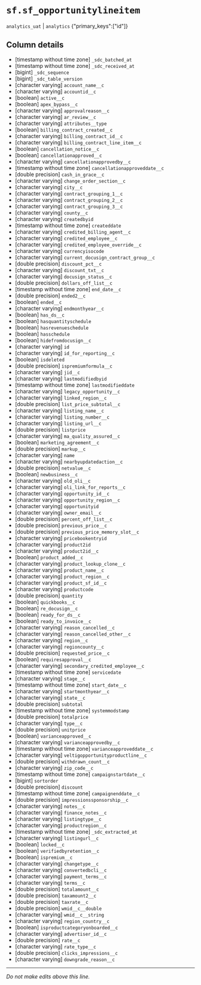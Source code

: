 # `sf.sf_opportunitylineitem`
`analytics_uat` | `analytics`
{"primary_keys":["id"]}

## Column details
* [timestamp without time zone] `_sdc_batched_at`
* [timestamp without time zone] `_sdc_received_at`
* [bigint]    `_sdc_sequence`
* [bigint]    `_sdc_table_version`
* [character varying] `account_name__c`
* [character varying] `accountid__c`
* [boolean]   `active__c`
* [boolean]   `apex_bypass__c`
* [character varying] `approvalreason__c`
* [character varying] `ar_review__c`
* [character varying] `attributes__type`
* [boolean]   `billing_contract_created__c`
* [character varying] `billing_contract_id__c`
* [character varying] `billing_contract_line_item__c`
* [boolean]   `cancellation_notice__c`
* [boolean]   `cancellationapproved__c`
* [character varying] `cancellationapprovedby__c`
* [timestamp without time zone] `cancellationapproveddate__c`
* [double precision] `cash_in_grace__c`
* [character varying] `change_order_section__c`
* [character varying] `city__c`
* [character varying] `contract_grouping_1__c`
* [character varying] `contract_grouping_2__c`
* [character varying] `contract_grouping_3__c`
* [character varying] `county__c`
* [character varying] `createdbyid`
* [timestamp without time zone] `createddate`
* [character varying] `credited_billing_agent__c`
* [character varying] `credited_employee__c`
* [character varying] `credited_employee_override__c`
* [character varying] `currencyisocode`
* [character varying] `current_docusign_contract_group__c`
* [double precision] `discount_pct__c`
* [character varying] `discount_txt__c`
* [character varying] `docusign_status__c`
* [double precision] `dollars_off_list__c`
* [timestamp without time zone] `end_date__c`
* [double precision] `ended2__c`
* [boolean]   `ended__c`
* [character varying] `endmonthyear__c`
* [boolean]   `has_ds__c`
* [boolean]   `hasquantityschedule`
* [boolean]   `hasrevenueschedule`
* [boolean]   `hasschedule`
* [boolean]   `hidefromdocusign__c`
* [character varying] `id`
* [character varying] `id_for_reporting__c`
* [boolean]   `isdeleted`
* [double precision] `ispremiumformula__c`
* [character varying] `jid__c`
* [character varying] `lastmodifiedbyid`
* [timestamp without time zone] `lastmodifieddate`
* [character varying] `legacy_opportunity__c`
* [character varying] `linked_region__c`
* [double precision] `list_price_subtotal__c`
* [character varying] `listing_name__c`
* [character varying] `listing_number__c`
* [character varying] `listing_url__c`
* [double precision] `listprice`
* [character varying] `ma_quality_assured__c`
* [boolean]   `marketing_agreement__c`
* [double precision] `markup__c`
* [character varying] `name`
* [character varying] `nearbyupdatedaction__c`
* [double precision] `netvalue__c`
* [boolean]   `newbusiness__c`
* [character varying] `old_oli__c`
* [character varying] `oli_link_for_reports__c`
* [character varying] `opportunity_id__c`
* [character varying] `opportunity_region__c`
* [character varying] `opportunityid`
* [character varying] `owner_email__c`
* [double precision] `percent_off_list__c`
* [double precision] `previous_price__c`
* [double precision] `previous_price_memory_slot__c`
* [character varying] `pricebookentryid`
* [character varying] `product2id`
* [character varying] `product2id__c`
* [boolean]   `product_added__c`
* [character varying] `product_lookup_clone__c`
* [character varying] `product_name__c`
* [character varying] `product_region__c`
* [character varying] `product_sf_id__c`
* [character varying] `productcode`
* [double precision] `quantity`
* [boolean]   `quickbooks__c`
* [boolean]   `re_docusign__c`
* [boolean]   `ready_for_ds__c`
* [boolean]   `ready_to_invoice__c`
* [character varying] `reason_cancelled__c`
* [character varying] `reason_cancelled_other__c`
* [character varying] `region__c`
* [character varying] `regioncounty__c`
* [double precision] `requested_price__c`
* [boolean]   `requiresapproval__c`
* [character varying] `secondary_credited_employee__c`
* [timestamp without time zone] `servicedate`
* [character varying] `stage__c`
* [timestamp without time zone] `start_date__c`
* [character varying] `startmonthyear__c`
* [character varying] `state__c`
* [double precision] `subtotal`
* [timestamp without time zone] `systemmodstamp`
* [double precision] `totalprice`
* [character varying] `type__c`
* [double precision] `unitprice`
* [boolean]   `varianceapproved__c`
* [character varying] `varianceapprovedby__c`
* [timestamp without time zone] `varianceapproveddate__c`
* [character varying] `veltigopportunityproductline__c`
* [double precision] `withdrawn_count__c`
* [character varying] `zip_code__c`
* [timestamp without time zone] `campaignstartdate__c`
* [bigint]    `sortorder`
* [double precision] `discount`
* [timestamp without time zone] `campaignenddate__c`
* [double precision] `impressionssponsorship__c`
* [character varying] `notes__c`
* [character varying] `finance_notes__c`
* [character varying] `listingtype__c`
* [character varying] `productregion__c`
* [timestamp without time zone] `_sdc_extracted_at`
* [character varying] `listingurl__c`
* [boolean]   `locked__c`
* [boolean]   `verifiedbyretention__c`
* [boolean]   `ispremium__c`
* [character varying] `changetype__c`
* [character varying] `convertedbcli__c`
* [character varying] `payment_terms__c`
* [character varying] `terms__c`
* [double precision] `totalamount__c`
* [double precision] `taxamount2__c`
* [double precision] `taxrate__c`
* [double precision] `wmid__c__double`
* [character varying] `wmid__c__string`
* [character varying] `region_country__c`
* [boolean]   `isproductcategoryonboarded__c`
* [character varying] `advertiser_id__c`
* [double precision] `rate__c`
* [character varying] `rate_type__c`
* [double precision] `clicks_impressions__c`
* [character varying] `downgrade_reason__c`

-------------------------------------------------------------------------------
*Do not make edits above this line.*
